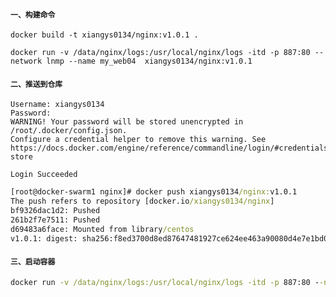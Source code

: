 #### ```一、构建命令```

```docker build -t xiangys0134/nginx:v1.0.1 .```

```docker run -v /data/nginx/logs:/usr/local/nginx/logs -itd -p 887:80 --network lnmp --name my_web04  xiangys0134/nginx:v1.0.1```

#### ```二、推送到仓库```

```shell
Username: xiangys0134
Password: 
WARNING! Your password will be stored unencrypted in /root/.docker/config.json.
Configure a credential helper to remove this warning. See
https://docs.docker.com/engine/reference/commandline/login/#credentials-store

Login Succeeded

```

```cmd
[root@docker-swarm1 nginx]# docker push xiangys0134/nginx:v1.0.1
The push refers to repository [docker.io/xiangys0134/nginx]
bf9326dac1d2: Pushed 
261b2f7e7511: Pushed 
d69483a6face: Mounted from library/centos 
v1.0.1: digest: sha256:f8ed3700d8ed87647481927ce624ee463a90080d4e7e1bd06ddb8e335472bd9f size: 952
```

#### ```三、启动容器```

```cmd
docker run -v /data/nginx/logs:/usr/local/nginx/logs -itd -p 887:80 --network lnmp --name my_web04  xiangys0134/nginx:v1.0.1
```

